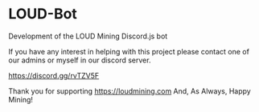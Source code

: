 # LOUD-Bot
Development of the LOUD Mining Discord.js bot

If you have any interest in helping with this project please contact one of our admins or myself in our discord server.

https://discord.gg/rvTZV5F

Thank you for supporting https://loudmining.com
And, As Always, Happy Mining!
